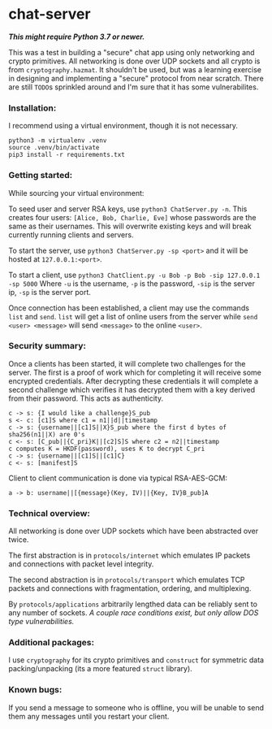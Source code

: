 # chat-server

___This might require Python 3.7 or newer.___

This was a test in building a "secure" chat app using only networking and crypto primitives.  All networking is done over UDP sockets and all crypto is from `cryptography.hazmat`.  It shouldn't be used, but was a learning exercise in designing and implementing a "secure" protocol from near scratch.  There are still `TODO`s sprinkled around and I'm sure that it has some vulnerabilites.

### Installation:
I recommend using a virtual environment, though it is not necessary.
```
python3 -m virtualenv .venv
source .venv/bin/activate
pip3 install -r requirements.txt
```

### Getting started:
While sourcing your virtual environment:

To seed user and server RSA keys, use `python3 ChatServer.py -n`.  This creates four users: `[Alice, Bob, Charlie, Eve]` whose passwords are the same as their usernames.  This will overwrite existing keys and will break currently running clients and servers.

To start the server, use `python3 ChatServer.py -sp <port>` and it will be hosted at `127.0.0.1:<port>`.

To start a client, use `python3 ChatClient.py -u Bob -p Bob -sip 127.0.0.1 -sp 5000`  Where `-u` is the username, `-p` is the password, `-sip` is the server ip, `-sp` is the server port.

Once connection has been established, a client may use the commands `list` and `send`.  `list` will get a list of online users from the server while `send <user> <message>` will send `<message>` to the online `<user>`.

### Security summary:

Once a clients has been started, it will complete two challenges for the server.  The first is a proof of work which for completing it will receive some encrypted credentials.  After decrypting these credentials it will complete a second challenge which verifies it has decrypted them with a key derived from their password.  This acts as authenticity.

```
c -> s: {I would like a challenge}S_pub
s <- c: [c1]S where c1 = n1||d||timestamp
c -> s: {username||[c1]S||X}S_pub where the first d bytes of sha256(n1||X) are 0's
c <- s: [C_pub||{C_pri}K||[c2]S]S where c2 = n2||timestamp
c computes K = HKDF(password), uses K to decrypt C_pri
c -> s: {username||[c1]S||[c1]C}
c <- s: [manifest]S
```

Client to client communication is done via typical RSA-AES-GCM:
```
a -> b: username||[{message}(Key, IV)||{Key, IV}B_pub]A
```

### Technical overview:

All networking is done over UDP sockets which have been abstracted over twice.

The first abstraction is in `protocols/internet` which emulates IP packets and connections with packet level integrity.

The second abstraction is in `protocols/transport` which emulates TCP packets and connections with fragmentation, ordering, and multiplexing.

By `protocols/applications` arbitrarily lengthed data can be reliably sent to any number of sockets.  _A couple race conditions exist, but only allow DOS type vulnerabilities._

### Additional packages:

I use `cryptography` for its crypto primitives and `construct` for symmetric data packing/unpacking (its a more featured `struct` library).

### Known bugs:
If you send a message to someone who is offline, you will be unable to send them any messages until you restart your client.
